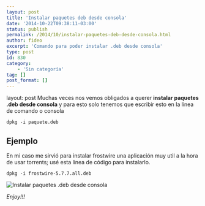 ```yaml
---
layout: post
title: 'Instalar paquetes deb desde consola'
date: '2014-10-22T09:38:11-03:00'
status: publish
permalink: /2014/10/instalar-paquetes-deb-desde-consola.html
author: fideo
excerpt: 'Comando para poder instalar .deb desde consola'
type: post
id: 830
category:
    - 'Sin categoría'
tag: []
post_format: []
---
```

layout: post
Muchas veces nos vemos obligados a querer **instalar paquetes .deb desde consola** y para esto solo tenemos que escribir esto en la linea de comando o consola

```
dpkg -i paquete.deb
```

Ejemplo
-------

En mi caso me sirvió para instalar frostwire una aplicación muy util a la hora de usar torrents; usé esta linea de código para instalarlo.

```
dpkg -i frostwire-5.7.7.all.deb
```

![Instalar paquetes .deb desde consola](http://federicomazzei.com.ar/blog/wp-content/uploads/2015/09/ubuntu-logo112.png "Instalar paquetes .deb desde consola")

*Enjoy!!!*